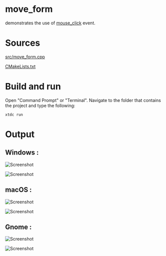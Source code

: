 # move_form

demonstrates the use of [mouse_click](../../../src/xtd_forms/include/xtd/forms/control.hpp) event.

# Sources

[src/move_form.cpp](src/move_form.cpp)

[CMakeLists.txt](CMakeLists.txt)

# Build and run

Open "Command Prompt" or "Terminal". Navigate to the folder that contains the project and type the following:

```shell
xtdc run
```

# Output

## Windows :

![Screenshot](../../../docs/pictures/examples/move_form_w.png)

![Screenshot](../../../docs/pictures/examples/move_form_wd.png)

## macOS :

![Screenshot](../../../docs/pictures/examples/move_form_m.png)

![Screenshot](../../../docs/pictures/examples/move_form_md.png)

## Gnome :

![Screenshot](../../../docs/pictures/examples/move_form_g.png)

![Screenshot](../../../docs/pictures/examples/move_form_gd.png)
